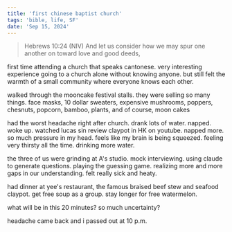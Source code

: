 ```yaml
---
title: 'first chinese baptist church'
tags: 'bible, life, SF'
date: 'Sep 15, 2024'
---
```


> Hebrews 10:24 (NIV) And let us consider how we may spur one another on toward love and good deeds,

first time attending a church that speaks cantonese. very interesting experience going to a church alone without knowing anyone. but still felt the warmth of a small community where everyone knows each other.

walked through the mooncake festival stalls. they were selling so many things. face masks, 10 dollar sweaters, expensive mushrooms, poppers, chesnuts, popcorn, bamboo, plants, and of course, moon cakes

had the worst headache right after church. drank lots of water. napped. woke up. watched lucas sin review claypot in HK on youtube. napped more. so much pressure in my head. feels like my brain is being squeezed. feeling very thirsty all the time. drinking more water.

the three of us were grinding at A's studio. mock interviewing. using claude to generate questions. playing the guessing game. realizing more and more gaps in our understanding. felt really sick and heaty.

had dinner at yee's restaurant, the famous braised beef stew and seafood claypot. get free soup as a group. stay longer for free watermelon.

what will be in this 20 minutes? so much uncertainty?

headache came back and i passed out at 10 p.m.
